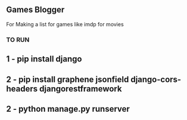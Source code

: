 ## Games Blogger

For Making a list for games like imdp for movies


### TO RUN

## 1 - pip install django 

## 2 - pip install graphene jsonfield django-cors-headers djangorestframework 

## 2 - python manage.py runserver
